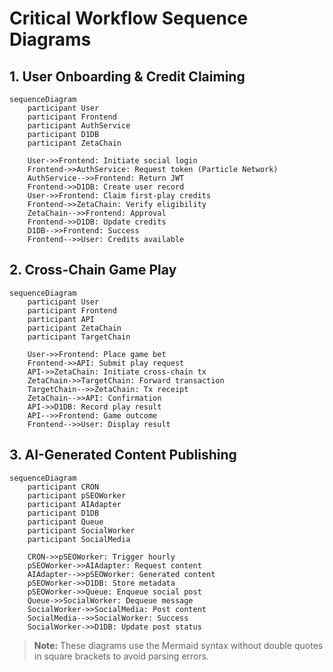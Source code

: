 # Critical Workflow Sequence Diagrams

## 1. User Onboarding & Credit Claiming
```mermaid
sequenceDiagram
    participant User
    participant Frontend
    participant AuthService
    participant D1DB
    participant ZetaChain

    User->>Frontend: Initiate social login
    Frontend->>AuthService: Request token (Particle Network)
    AuthService-->>Frontend: Return JWT
    Frontend->>D1DB: Create user record
    User->>Frontend: Claim first-play credits
    Frontend->>ZetaChain: Verify eligibility
    ZetaChain-->>Frontend: Approval
    Frontend->>D1DB: Update credits
    D1DB-->>Frontend: Success
    Frontend-->>User: Credits available
```

## 2. Cross-Chain Game Play
```mermaid
sequenceDiagram
    participant User
    participant Frontend
    participant API
    participant ZetaChain
    participant TargetChain

    User->>Frontend: Place game bet
    Frontend->>API: Submit play request
    API->>ZetaChain: Initiate cross-chain tx
    ZetaChain->>TargetChain: Forward transaction
    TargetChain-->>ZetaChain: Tx receipt
    ZetaChain-->>API: Confirmation
    API->>D1DB: Record play result
    API-->>Frontend: Game outcome
    Frontend-->>User: Display result
```

## 3. AI-Generated Content Publishing
```mermaid
sequenceDiagram
    participant CRON
    participant pSEOWorker
    participant AIAdapter
    participant D1DB
    participant Queue
    participant SocialWorker
    participant SocialMedia

    CRON->>pSEOWorker: Trigger hourly
    pSEOWorker->>AIAdapter: Request content
    AIAdapter-->>pSEOWorker: Generated content
    pSEOWorker->>D1DB: Store metadata
    pSEOWorker->>Queue: Enqueue social post
    Queue->>SocialWorker: Dequeue message
    SocialWorker->>SocialMedia: Post content
    SocialMedia-->>SocialWorker: Success
    SocialWorker->>D1DB: Update post status
```

> **Note:** These diagrams use the Mermaid syntax without double quotes in square brackets to avoid parsing errors.